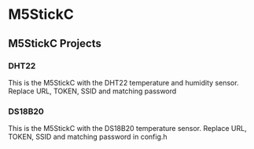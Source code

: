 # M5StickC
## M5StickC Projects

### DHT22

This is the M5StickC with the DHT22 temperature and humidity sensor. Replace URL, TOKEN, SSID and matching password

### DS18B20

This is the M5StickC with the DS18B20 temperature sensor. Replace URL, TOKEN, SSID and matching password in config.h
